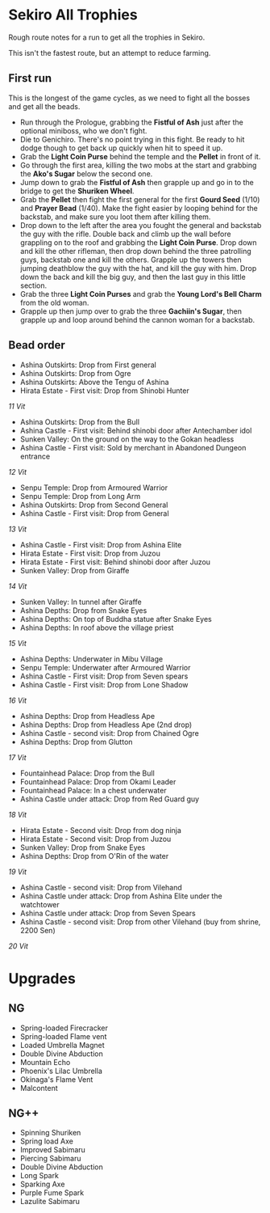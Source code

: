 Sekiro All Trophies
===================

Rough route notes for a run to get all the trophies in Sekiro.

This isn't the fastest route, but an attempt to reduce farming.

First run
---------

This is the longest of the game cycles, as we need to fight all the bosses and get all the beads.

- Run through the Prologue, grabbing the **Fistful of Ash** just after the optional miniboss, who we don't fight.
- Die to Genichiro. There's no point trying in this fight. Be ready to hit dodge though to get back up quickly when hit to speed it up.
- Grab the **Light Coin Purse** behind the temple and the **Pellet** in front of it.
- Go through the first area, killing the two mobs at the start and grabbing the **Ako's Sugar** below the second one.
- Jump down to grab the **Fistful of Ash**  then grapple up and go in to the bridge to get the **Shuriken Wheel**.
- Grab the **Pellet** then fight the first general for the first **Gourd Seed** (1/10) and **Prayer Bead** (1/40). Make the fight easier by looping behind for the backstab, and make sure you loot them after killing them.
- Drop down to the left after the area you fought the general and backstab the guy with the rifle. Double back and climb up the wall before grappling on to the roof and grabbing the **Light Coin Purse**. Drop down and kill the other rifleman, then drop down behind the three patrolling guys, backstab one and kill the others. Grapple up the towers then jumping deathblow the guy with the hat, and kill the guy with him. Drop down the back and kill the big guy, and then the last guy in this little section.
- Grab the three **Light Coin Purses** and grab the **Young Lord's Bell Charm** from the old woman.
- Grapple up then jump over to grab the three **Gachiin's Sugar**, then grapple up and loop around behind the cannon woman for a backstab.


Bead order
----------


- Ashina Outskirts: Drop from First general
- Ashina Outskirts: Drop from Ogre
- Ashina Outskirts: Above the Tengu of Ashina
- Hirata Estate - First visit: Drop from Shinobi Hunter

*11 Vit*

- Ashina Outskirts: Drop from the Bull
- Ashina Castle - First visit: Behind shinobi door after Antechamber idol
- Sunken Valley: On the ground on the way to the Gokan headless
- Ashina Castle - First visit: Sold by merchant in Abandoned Dungeon entrance

*12 Vit*

- Senpu Temple: Drop from Armoured Warrior
- Senpu Temple: Drop from Long Arm
- Ashina Outskirts: Drop from Second General
- Ashina Castle - First visit: Drop from General

*13 Vit*

- Ashina Castle - First visit: Drop from Ashina Elite
- Hirata Estate - First visit: Drop from Juzou
- Hirata Estate - First visit: Behind shinobi door after Juzou
- Sunken Valley: Drop from Giraffe

*14 Vit*

- Sunken Valley: In tunnel after Giraffe
- Ashina Depths: Drop from Snake Eyes
- Ashina Depths: On top of Buddha statue after Snake Eyes
- Ashina Depths: In roof above the village priest

*15 Vit*

- Ashina Depths: Underwater in Mibu Village
- Senpu Temple: Underwater after Armoured Warrior
- Ashina Castle - First visit: Drop from Seven spears
- Ashina Castle - First visit: Drop from Lone Shadow

*16 Vit*

- Ashina Depths: Drop from Headless Ape
- Ashina Depths: Drop from Headless Ape (2nd drop)
- Ashina Castle - second visit: Drop from Chained Ogre
- Ashina Depths: Drop from Glutton

*17 Vit*

- Fountainhead Palace: Drop from the Bull
- Fountainhead Palace: Drop from Okami Leader
- Fountainhead Palace: In a chest underwater
- Ashina Castle under attack: Drop from Red Guard guy

*18 Vit*

- Hirata Estate - Second visit: Drop from dog ninja
- Hirata Estate - Second visit: Drop from Juzou
- Sunken Valley: Drop from Snake Eyes
- Ashina Depths: Drop from O'Rin of the water

*19 Vit*

- Ashina Castle - second visit: Drop from Vilehand
- Ashina Castle under attack: Drop from Ashina Elite under the watchtower
- Ashina Castle under attack: Drop from Seven Spears
- Ashina Castle - second visit: Drop from other Vilehand (buy from shrine, 2200 Sen)

*20 Vit*

Upgrades
========

NG
--

- Spring-loaded Firecracker
- Spring-loaded Flame vent
- Loaded Umbrella Magnet
- Double Divine Abduction
- Mountain Echo
- Phoenix's Lilac Umbrella
- Okinaga's Flame Vent
- Malcontent

NG++
----

- Spinning Shuriken
- Spring load Axe
- Improved Sabimaru
- Piercing Sabimaru
- Double Divine Abduction
- Long Spark
- Sparking Axe
- Purple Fume Spark
- Lazulite Sabimaru
